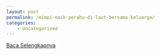 ```yaml
---
layout: post
permalink: /mimpi-naik-perahu-di-laut-bersama-keluarga/
categories:
    - Uncategorized
---
```


[Baca Selengkapnya](/02)